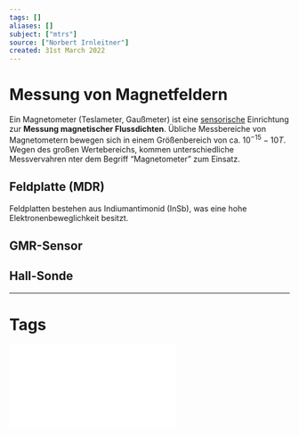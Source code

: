```yaml
---
tags: []
aliases: []
subject: ["mtrs"]
source: ["Norbert Irnleitner"]
created: 31st March 2022
---
```


# Messung von Magnetfeldern
Ein Magnetometer (Teslameter, Gaußmeter) ist eine [sensorische](Sensorik.md) Einrichtung zur **Messung magnetischer Flussdichten**. Übliche Messbereiche von Magnetometern bewegen sich in einem Größenbereich von ca. $10^{-15}-10T$. Wegen des großen Wertebereichs, kommen unterschiedliche Messvervahren nter dem Begriff “Magnetometer” zum Einsatz.
## Feldplatte (MDR)
Feldplatten bestehen aus Indiumantimonid (InSb), was eine hohe Elektronenbeweglichkeit besitzt.
## GMR-Sensor
## Hall-Sonde
---
# Tags
![MTRS23_02a_Sensorik](assets/MTRS23_02a_Sensorik.pdf)
